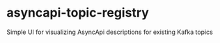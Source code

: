 # asyncapi-topic-registry
Simple UI for visualizing AsyncApi descriptions for existing Kafka topics
